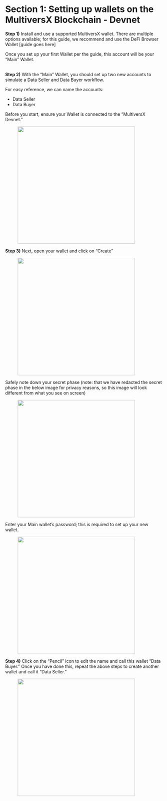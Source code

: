 # Section 1: Setting up wallets on the MultiversX Blockchain - Devnet

**Step 1)** Install and use a supported MultiversX wallet. There are multiple options available; for this guide, we recommend and use the DeFi Browser Wallet \[guide goes here]&#x20;

Once you set up your first Wallet per the guide, this account will be your “Main” Wallet.

\
**Step 2)** With the “Main” Wallet, you should set up two new accounts to simulate a Data Seller and Data Buyer workflow.

For easy reference, we can name the accounts:

* Data Seller
* Data Buyer

Before you start, ensure your Wallet is connected to the “MultiversX Devnet.”



<figure><img src="https://lh3.googleusercontent.com/PctywBmvVlCByWKT3q_YUSZyZgEe0LHIPPsw2hYRfTslPJx9HzeIlNF2Qu5DAr_4dCsBf7GfkKMlrC77w1c7q3ssKNem6rErmwWkNAhv48xJ-wfSgS_UCLWpy0fOzvmztOAg7ZXc4K2j2Xhz91RCSq8" alt="" width="375"><figcaption></figcaption></figure>

**Step 3)** Next, open your wallet and click on “Create”

<figure><img src="https://lh6.googleusercontent.com/2ZfRsFSPwk4NsRh6xWEgqLn2ti54YHRNMT4HP9caIxt9m6IR1R0uFyF95LrR3nMYkp-g7nS2bF14BJOWCNX_Bm35Ivvz93pjOLLkJEip8pvvcsVSAzuKOEfAZiCGWRaB8if0xHThnZA5cT92QSC2d_0" alt="" width="375"><figcaption></figcaption></figure>

Safely note down your secret phase (note: that we have redacted the secret phase in the below image for privacy reasons, so this image will look different from what you see on screen)

<figure><img src="https://lh4.googleusercontent.com/XkUECEuICufN5dACh8uLSiRLikkvlrLcY-QrXm1KDfY9gZqRRmE36HO15iiRJncf-wGD0bNBpL1_apIl4tXQYeNV5KHxX1e_gmRBZiWGAvFrA9Z88qt5SQRdp6oRuqDwdDtIBSjwpcvreioOcvfJ5-8" alt="" width="375"><figcaption></figcaption></figure>

Enter your Main wallet’s password; this is required to set up your new wallet.

<figure><img src="https://lh5.googleusercontent.com/AK5qzCcIs-DSKKjJcrTFeW_2ByAGYRjJH1SzyECVESda8kYULBcNyiaXIu5bs9IydD2qEJQYCMG1kMiVU4pwc6AyMhNAKUY0fWaLUYbLb3JT-os1RV3jrNdBtGeQGsjT_FUjqXj4KF_2viqTx2lsMpU" alt="" width="375"><figcaption></figcaption></figure>

**Step 4)** Click on the “Pencil” icon to edit the name and call this wallet “Data Buyer.” Once you have done this, repeat the above steps to create another wallet and call it “Data Seller.”

<figure><img src="https://lh4.googleusercontent.com/LAFKjxQAOLKf5abHpRgtGqhGW3zJOLCLp9dDxmUNbB4QgnEb8X5so3TrEYsVOfyQpqwp612XcAK5gOnFa63tRMhfTlTEvERAXNc1U5ZZhwVW0tA2htw-4Nii-hE_43Ir-6TFizXzosyFKz5Ib7Bz4eQ" alt="" width="375"><figcaption></figcaption></figure>





